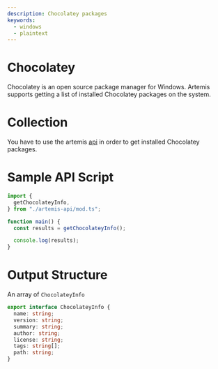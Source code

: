 ```yaml
---
description: Chocolatey packages
keywords:
  - windows
  - plaintext
---
```


# Chocolatey

Chocolatey is an open source package manager for Windows. Artemis supports
getting a list of installed Chocolatey packages on the system.

# Collection

You have to use the artemis [api](../../API/overview.md) in order to get
installed Chocolatey packages.

# Sample API Script

```typescript
import {
  getChocolateyInfo,
} from "./artemis-api/mod.ts";

function main() {
  const results = getChocolateyInfo();

  console.log(results);
}
```

# Output Structure

An array of `ChocolateyInfo`

```typescript
export interface ChocolateyInfo {
  name: string;
  version: string;
  summary: string;
  author: string;
  license: string;
  tags: string[];
  path: string;
}
```
